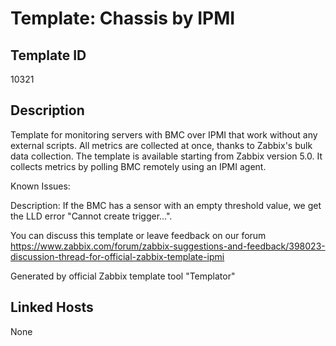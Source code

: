# Template: Chassis by IPMI

## Template ID
10321

## Description
Template for monitoring servers with BMC over IPMI that work without any external scripts.
All metrics are collected at once, thanks to Zabbix's bulk data collection. The template is available starting from Zabbix version 5.0.
It collects metrics by polling BMC remotely using an IPMI agent.


Known Issues:

  Description: If the BMC has a sensor with an empty threshold value, we get the LLD error "Cannot create trigger...".

You can discuss this template or leave feedback on our forum https://www.zabbix.com/forum/zabbix-suggestions-and-feedback/398023-discussion-thread-for-official-zabbix-template-ipmi

Generated by official Zabbix template tool "Templator"

## Linked Hosts
None

